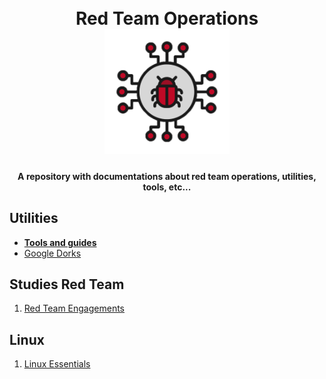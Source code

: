 

<h1 align="center">
<br>
  Red Team Operations
  <br>
<img src="./assets/red.png" alt="Tools" width="200">
</h1>


<h4 align="center">A repository with documentations about red team operations, utilities, tools, etc...</h4>

## Utilities 
<p align="center">
 <ul>
  <li><b><a href="./tools/">Tools and guides</a></b></li>
  <li><a href="./dorks/">Google Dorks</a></li>
  </ul>
</p>


## Studies Red Team
<ol>
 <li><a href="./studies/1-engagements/">Red Team Engagements</a> </li>
</ol>

## Linux
<ol>
 <li><a href="./linux_essentials//">Linux Essentials</a> </li>
</ol>



